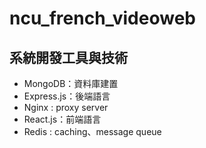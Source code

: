 # ncu_french_videoweb
## 系統開發工具與技術

- MongoDB：資料庫建置
- Express.js：後端語言
- Nginx : proxy server
- React.js：前端語言
- Redis : caching、message queue
